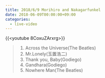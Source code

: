 ```yaml
---
title: 2018/6/9 Morihiro and Nakagarfunkel
date: 2018-06-09T00:00:00+09:00
categories:
  - live-video
---
```


{{<youtube 8CoxuZArxrg>}}

> 1. Across the Universe(The Beatles)  
> 2. Mr.Lonely(玉置浩二)
> 3. Thank you, Baby(Godiego)  
> 4. Gandhara(Godiego)  
> 5. Nowhere Man(The Beatles)